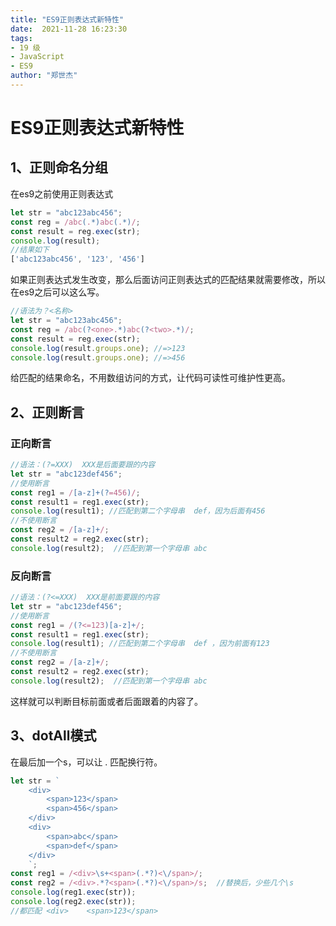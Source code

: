 ```yaml
---
title: "ES9正则表达式新特性"
date:  2021-11-28 16:23:30
tags:
- 19 级
- JavaScript
- ES9
author: "郑世杰"
---
```


# ES9正则表达式新特性

## 1、正则命名分组

在es9之前使用正则表达式

```js
let str = "abc123abc456";
const reg = /abc(.*)abc(.*)/;
const result = reg.exec(str);
console.log(result);
//结果如下
['abc123abc456', '123', '456']
```
如果正则表达式发生改变，那么后面访问正则表达式的匹配结果就需要修改，所以在es9之后可以这么写。
```js
//语法为？<名称>
let str = "abc123abc456";
const reg = /abc(?<one>.*)abc(?<two>.*)/;
const result = reg.exec(str);
console.log(result.groups.one); //=>123
console.log(result.groups.one); //=>456
```
给匹配的结果命名，不用数组访问的方式，让代码可读性可维护性更高。


## 2、正则断言

### 正向断言
```js
//语法：(?=XXX)  XXX是后面要跟的内容
let str = "abc123def456";
//使用断言
const reg1 = /[a-z]+(?=456)/;
const result1 = reg1.exec(str);
console.log(result1); //匹配到第二个字母串  def，因为后面有456
//不使用断言
const reg2 = /[a-z]+/;
const result2 = reg2.exec(str);
console.log(result2);  //匹配到第一个字母串 abc
```
### 反向断言
```js
//语法：(?<=XXX)  XXX是前面要跟的内容
let str = "abc123def456";
//使用断言
const reg1 = /(?<=123)[a-z]+/;
const result1 = reg1.exec(str);
console.log(result1); //匹配到第二个字母串  def ，因为前面有123
//不使用断言
const reg2 = /[a-z]+/;
const result2 = reg2.exec(str);
console.log(result2);  //匹配到第一个字母串 abc
```
这样就可以判断目标前面或者后面跟着的内容了。

## 3、dotAll模式
在最后加一个s，可以让 . 匹配换行符。
```js
let str = `
    <div>
        <span>123</span>
        <span>456</span>
    </div>
    <div>
        <span>abc</span>
        <span>def</span>
    </div>
    `;
const reg1 = /<div>\s+<span>(.*?)<\/span>/;
const reg2 = /<div>.*?<span>(.*?)<\/span>/s;  //替换后，少些几个\s
console.log(reg1.exec(str));
console.log(reg2.exec(str));
//都匹配 <div>    <span>123</span>
```